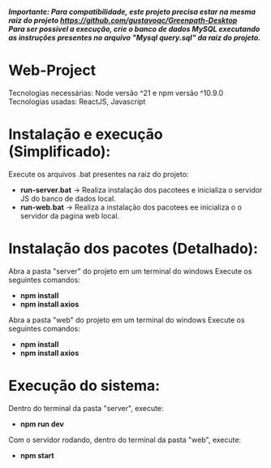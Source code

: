***Importante: Para compatibilidade, este projeto precisa estar na mesma raiz do projeto https://github.com/gustavoqc/Greenpath-Desktop*** <br>
***Para ser possivel a execução, crie o banco de dados MySQL executando as instruções presentes no arquivo "Mysql query.sql" da raiz do projeto.***

# Web-Project

Tecnologias necessárias: Node versão ^21 e npm versão ^10.9.0 <br>
Tecnologias usadas: ReactJS, Javascript

# Instalação e execução (Simplificado):
Execute os arquivos .bat presentes na raiz do projeto:
  - **run-server.bat** -> Realiza instalação dos pacotees e inicializa o servidor JS do banco de dados local.
  - **run-web.bat** -> Realiza a instalação dos pacotees ee inicializa o o servidor da pagina web local.

# Instalação dos pacotes (Detalhado):
Abra a pasta "server" do projeto em um terminal do windows
Execute os seguintes comandos:
  - **npm install**
  - **npm install axios**

Abra a pasta "web" do projeto em um terminal do windows
Execute os seguintes comandos:
  - **npm install**
  - **npm install axios**

# Execução do sistema:
Dentro do terminal da pasta "server", execute:
  - **npm run dev**

Com o servidor rodando, dentro do terminal da pasta "web", execute:
  - **npm start**
